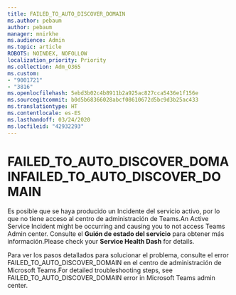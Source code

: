 ```yaml
---
title: FAILED_TO_AUTO_DISCOVER_DOMAIN
ms.author: pebaum
author: pebaum
manager: mnirkhe
ms.audience: Admin
ms.topic: article
ROBOTS: NOINDEX, NOFOLLOW
localization_priority: Priority
ms.collection: Adm_O365
ms.custom:
- "9001721"
- "3816"
ms.openlocfilehash: 5ebd3b02c4b8911b2a925ac827cca5436e1f156e
ms.sourcegitcommit: b0d5b68366028abcf08610672d5bc9d3b25ac433
ms.translationtype: HT
ms.contentlocale: es-ES
ms.lasthandoff: 03/24/2020
ms.locfileid: "42932293"
---
```

# <a name="failed_to_auto_discover_domain"></a><span data-ttu-id="78c63-102">FAILED_TO_AUTO_DISCOVER_DOMAIN</span><span class="sxs-lookup"><span data-stu-id="78c63-102">FAILED_TO_AUTO_DISCOVER_DOMAIN</span></span>

<span data-ttu-id="78c63-103">Es posible que se haya producido un Incidente del servicio activo, por lo que no tiene acceso al centro de administración de Teams.</span><span class="sxs-lookup"><span data-stu-id="78c63-103">An Active Service Incident might be occurring and causing you to not access Teams Admin center.</span></span> <span data-ttu-id="78c63-104">Consulte el **Guión de estado del servicio** para obtener más información.</span><span class="sxs-lookup"><span data-stu-id="78c63-104">Please check your **Service Health Dash** for details.</span></span>

<span data-ttu-id="78c63-105">Para ver los pasos detallados para solucionar el problema, consulte el error FAILED_TO_AUTO_DISCOVER_DOMAIN en el centro de administración de Microsoft Teams.</span><span class="sxs-lookup"><span data-stu-id="78c63-105">For detailed troubleshooting steps, see FAILED_TO_AUTO_DISCOVER_DOMAIN error in Microsoft Teams admin center.</span></span>
